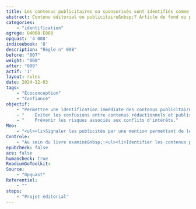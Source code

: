 ```yaml
---
title: Les contenus publicitaires ou sponsorisés sont identifiés comme tels
abstract: Contenu éditorial ou publicitaire&nbsp;? Article de fond ou publireportage&nbsp;? Avis impartial ou billet sponsorisé&nbsp;? Mieux vaut préciser de quoi il s’agit, ainsi les lectrices et lecteurs sauront à quoi s’en tenir et n’auront rien à vous reprocher.
categories: 
    - "identification"
agrege: O4008-E008
opquast: '4 008'
indiceebook: '8'
description: "Règle n° 008"
before: "007"
weight: "008"
after: "009"
actif: '1'
layout: rules
date: 2024-12-03
tags: 
    - "Écoconception"
    - "Confiance"
objectif: 
    - "Permettre une identification immédiate des contenus publicitaires ou sponsorisés."
    - "    Éviter les confusions entre contenus rédactionnels et publicitaires."
    - "    Prévenir les risques associés aux conflits d'intérêts."
Meo: 
    - "<ul><li>Signaler les publicités par une mention permettant de les identifier (publicité, pub, partenariats…).</li><li>Dans la mesure du possible, séparer graphiquement la publicité du reste du contenu.</li> </ul>"
Controle: 
    - "Au sein du livre examiné&nbsp;:<ul><li>Identifier les contenus publicitaires.</li><li>Vérifier que tous les espaces dédiés à la publicité se différencient du reste du contenu et comportent une mention permettant de les identifier sans ambiguïté  ;&nbsp;: typiquement, la mention «  publicité  ; » affichée au-dessus ou en dessous du contenu concerné.</li> </ul>"
epubcheck: false
ace: false
humancheck: true
ReadiumGoToolkit: 
Source: 
    - "Opquast"
Referentiel: 
    - ""
steps: 
    - "Projet éditorial"
---
```

